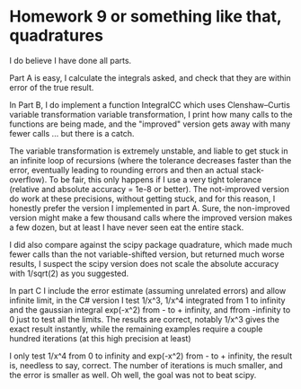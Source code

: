 Homework 9 or something like that, quadratures
=========
I do believe I have done all parts.

Part A is easy, I calculate the integrals asked, and check that they are within error of the true result.



In Part B, I do implement a function IntegralCC which uses Clenshaw–Curtis variable transformation variable transformation, I print how many calls to the functions are being made, and the "improved" version gets away with many fewer calls ... but there is a catch.

The variable transformation is extremely unstable, and liable to get stuck in an infinite loop of recursions (where the tolerance decreases faster than the error, eventually leading to rounding errors and then an actual stack-overflow). To be fair, this only happens if I use a very tight tolerance (relative and absolute accuracy = 1e-8 or better). The not-improved version do work at these precisions, without getting stuck, and for this reason, I honestly prefer the version I implemented in part A. Sure, the non-improved version might make a few thousand calls where the improved version makes a few dozen, but at least I have never seen eat the entire stack.

I did also compare against the scipy package quadrature, which made much fewer calls than the not variable-shifted version, but returned much worse results, I suspect the scipy version does not scale the absolute accuracy with 1/sqrt(2) as you suggested.

In part C I include the error estimate (assuming unrelated errors) and allow infinite limit, in the C# version I test 1/x^3, 1/x^4 integrated from 1 to infinity and the gaussian integral exp(-x^2) from - to + infinity, and ffrom -infinity to 0 just to test all the limits. The results are correct, notably 1/x^3 gives the exact result instantly, while the remaining examples require a couple hundred iterations (at this high precision at least)

I only test 1/x^4 from 0 to infinity and exp(-x^2) from - to + infinity, the result is, needless to say, correct. The number of iterations is much smaller, and the error is smaller as well. Oh well, the goal was not to beat scipy.


